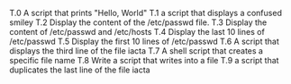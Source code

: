 T.0 A script that prints "Hello, World"
T.1 a script that displays a confused smiley
T.2 Display the content of the /etc/passwd file.
T.3 Display the content of /etc/passwd and /etc/hosts
T.4 Display the last 10 lines of /etc/passwd
T.5 Display the first 10 lines of /etc/passwd
T.6 A script that displays the third line of the file iacta
T.7 A shell script that creates a specific file name
T.8 Write a script that writes into a file
T.9 a script that duplicates the last line of the file iacta
